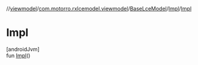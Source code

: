 //[viewmodel](../../../../index.md)/[com.motorro.rxlcemodel.viewmodel](../../index.md)/[BaseLceModel](../index.md)/[Impl](index.md)/[Impl](-impl.md)

# Impl

[androidJvm]\
fun [Impl](-impl.md)()
